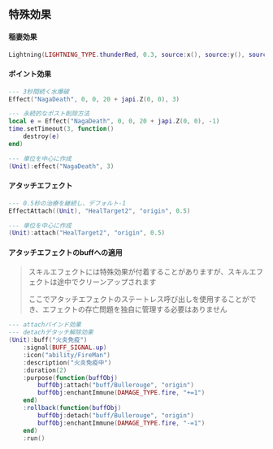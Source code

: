 ## 特殊効果

#### 稲妻効果

```lua
Lightning(LIGHTNING_TYPE.thunderRed, 0.3, source:x(), source:y(), source:h(), targer:x(), targer:y(), targer:h())
```

#### ポイント効果

```lua
--- 3秒間続く水爆破
Effect("NagaDeath", 0, 0, 20 + japi.Z(0, 0), 3)

--- 永続的なポスト削除方法
local e = Effect("NagaDeath", 0, 0, 20 + japi.Z(0, 0), -1)
time.setTimeout(3, function()
    destroy(e)
end)

--- 単位を中心に作成
(Unit):effect("NagaDeath", 3)
```

#### アタッチエフェクト

```lua
--- 0.5秒の治療を継続し、デフォルト-1
EffectAttach((Unit), "HealTarget2", "origin", 0.5)

--- 単位を中心に作成
(Unit):attach("HealTarget2", "origin", 0.5)
```

#### アタッチエフェクトのbuffへの適用

> スキルエフェクトには特殊効果が付着することがありますが、スキルエフェクトは途中でクリーンアップされます
>
> ここでアタッチエフェクトのステートレス呼び出しを使用することができ、エフェクトの存亡問題を独自に管理する必要はありません

```lua
--- attachバインド効果
--- detachデタッチ解除効果
(Unit):buff("火炎免疫")
    :signal(BUFF_SIGNAL.up)
    :icon("ability/FireMan")
    :description("火炎免疫中")
    :duration(2)
    :purpose(function(buffObj)
        buffObj:attach("buff/Bullerouge", "origin")
        buffObj:enchantImmune(DAMAGE_TYPE.fire, "+=1")
    end)
    :rollback(function(buffObj)
        buffObj:detach("buff/Bullerouge", "origin")
        buffObj:enchantImmune(DAMAGE_TYPE.fire, "-=1")
    end)
    :run()
```
